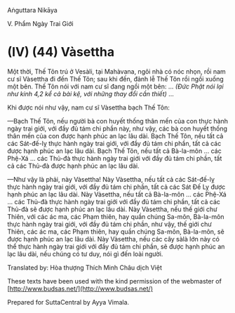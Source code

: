  

Aṅguttara Nikāya

V. Phẩm Ngày Trai Giới

# (IV) (44) Vàsettha

Một thời, Thế Tôn trú ở Vesàli, tại Mahàvana, ngôi nhà có nóc nhọn, rồi nam cư sĩ Vàsettha đi đến Thế Tôn; sau khi đến, đảnh lễ Thế Tôn rồi ngồi xuống một bên. Thế Tôn nói với nam cư sĩ đang ngồi một bên: ... _(Ðức Phật nói lại như kinh 4,2 kể cả bài kệ, với những thay đổi cần thiết)_ ...

Khi được nói như vậy, nam cư sĩ Vàsettha bạch Thế Tôn:

—Bạch Thế Tôn, nếu người bà con huyết thống thân mến của con thực hành ngày trai giới, với đầy đủ tám chi phần này, như vậy, các bà con huyết thống thân mến của con được hạnh phúc an lạc lâu dài. Bạch Thế Tôn, nếu tất cả các Sát-đế-lỵ thực hành ngày trai giới, với đầy đủ tám chi phần, tất cả các được hạnh phúc an lạc lâu dài. Bạch Thế Tôn, nếu tất cả Bà-la-môn ... các Phệ-Xá ... các Thủ-đà thực hành ngày trai giới với đầy đủ tám chi phần, tất cả các Thủ-đà được hạnh phúc an lạc lâu dài.

—Như vậy là phải, này Vàsettha! Này Vàsettha, nếu tất cả các Sát-đế-lỵ thực hành ngày trai giới, với đầy đủ tám chi phần, tất cả các Sát Ðế Lỵ được hạnh phúc an lạc lâu dài. Này Vàsettha, nếu tất cả Bà-la-môn ... các Phệ-Xá ... các Thủ-đà thực hành ngày trai giới với đầy đủ tám chi phần, tất cả các Thủ-đà sẽ được hạnh phúc an lạc lâu dài. Này Vàsettha, nếu thế giới chư Thiên, với các ác ma, các Phạm thiên, hay quần chúng Sa-môn, Bà-la-môn thực hành ngày trai giới, với đầy đủ tám chi phần, như vậy, thế giới chư Thiên, các ác ma, các Phạm thiên, hay quần chúng Sa-môn, Bà-la-môn, sẽ được hạnh phúc an lạc lâu dài. Này Vàsettha, nếu các cây sàlà lớn này có thể thực hành ngày trai giới với đầy đủ tám chi phần, sẽ được hạnh phúc an lạc lâu dài, nếu chúng có tư duy, nói gì đến loài người.

Translated by: Hòa thượng Thích Minh Châu dịch Việt

These texts have been used with the kind permission of the webmaster of [http://www.budsas.net/](http://www.budsas.net/)

Prepared for SuttaCentral by Ayya Vimala.